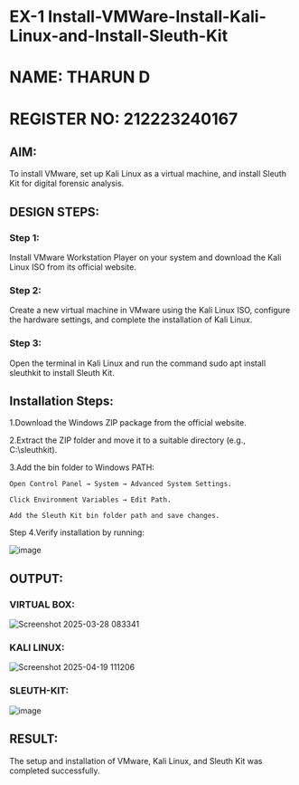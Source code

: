 # EX-1  Install-VMWare-Install-Kali-Linux-and-Install-Sleuth-Kit
# NAME: THARUN D
# REGISTER NO: 212223240167
## AIM:

To install VMware, set up Kali Linux as a virtual machine, and install Sleuth Kit for digital forensic analysis.

## DESIGN STEPS:

### Step 1:

Install VMware Workstation Player on your system and download the Kali Linux ISO from its official website.

### Step 2:

Create a new virtual machine in VMware using the Kali Linux ISO, configure the hardware settings, and complete the installation of Kali Linux.

### Step 3:

Open the terminal in Kali Linux and run the command sudo apt install sleuthkit to install Sleuth Kit.

## Installation Steps:

1.Download the Windows ZIP package from the official website.

2.Extract the ZIP folder and move it to a suitable directory (e.g., C:\sleuthkit).

3.Add the bin folder to Windows PATH:
```
Open Control Panel → System → Advanced System Settings.

Click Environment Variables → Edit Path.

Add the Sleuth Kit bin folder path and save changes.
```
Step 4.Verify installation by running:

![image](https://github.com/user-attachments/assets/5165bf4b-ab87-47ac-a804-01884739e053)



## OUTPUT:
### VIRTUAL BOX:

![Screenshot 2025-03-28 083341](https://github.com/user-attachments/assets/ada950c0-527c-4424-abcf-3a89830017bc)

### KALI LINUX:

![Screenshot 2025-04-19 111206](https://github.com/user-attachments/assets/bdfb9e34-7a77-422b-9827-de52a36103ba)

### SLEUTH-KIT:

![image](https://github.com/user-attachments/assets/4478eadd-eec8-404d-8d79-e624413e6919)




## RESULT:
The setup and installation of VMware, Kali Linux, and Sleuth Kit was completed successfully.
